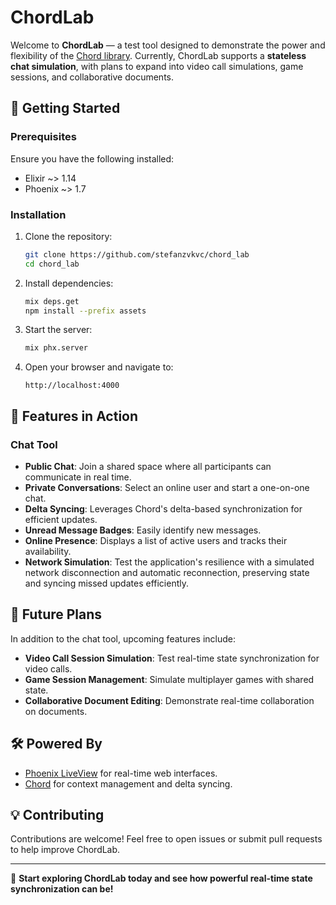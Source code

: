 # ChordLab

Welcome to **ChordLab** — a test tool designed to demonstrate the power and flexibility of the [Chord library](https://hex.pm/packages/chord). Currently, ChordLab supports a **stateless chat simulation**, with plans to expand into video call simulations, game sessions, and collaborative documents.

## 📖 Getting Started

### Prerequisites

Ensure you have the following installed:

- Elixir ~> 1.14
- Phoenix ~> 1.7

### Installation

1. Clone the repository:

   ```bash
   git clone https://github.com/stefanzvkvc/chord_lab
   cd chord_lab
   ```

2. Install dependencies:

   ```bash
   mix deps.get
   npm install --prefix assets
   ```

3. Start the server:

   ```bash
   mix phx.server
   ```

4. Open your browser and navigate to:

   ```
   http://localhost:4000
   ```

## 🧪 Features in Action

### Chat Tool

- **Public Chat**: Join a shared space where all participants can communicate in real time.
- **Private Conversations**: Select an online user and start a one-on-one chat.
- **Delta Syncing**: Leverages Chord's delta-based synchronization for efficient updates.
- **Unread Message Badges**: Easily identify new messages.
- **Online Presence**: Displays a list of active users and tracks their availability.
- **Network Simulation**: Test the application's resilience with a simulated network disconnection and automatic reconnection, preserving state and syncing missed updates efficiently.

## 🔮 Future Plans

In addition to the chat tool, upcoming features include:

- **Video Call Session Simulation**: Test real-time state synchronization for video calls.
- **Game Session Management**: Simulate multiplayer games with shared state.
- **Collaborative Document Editing**: Demonstrate real-time collaboration on documents.

## 🛠️ Powered By

- [Phoenix LiveView](https://hexdocs.pm/phoenix_live_view/) for real-time web interfaces.
- [Chord](https://hex.pm/packages/chord) for context management and delta syncing.

## 💡 Contributing

Contributions are welcome! Feel free to open issues or submit pull requests to help improve ChordLab.

---

🎉 **Start exploring ChordLab today and see how powerful real-time state synchronization can be!**
